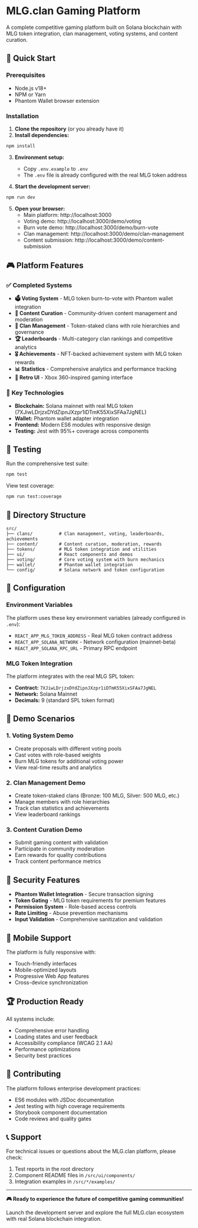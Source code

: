# MLG.clan Gaming Platform

A complete competitive gaming platform built on Solana blockchain with MLG token integration, clan management, voting systems, and content curation.

## 🚀 Quick Start

### Prerequisites
- Node.js v18+ 
- NPM or Yarn
- Phantom Wallet browser extension

### Installation

1. **Clone the repository** (or you already have it)
2. **Install dependencies:**
```bash
npm install
```

3. **Environment setup:**
   - Copy `.env.example` to `.env` 
   - The `.env` file is already configured with the real MLG token address

4. **Start the development server:**
```bash
npm run dev
```

5. **Open your browser:**
   - Main platform: http://localhost:3000
   - Voting demo: http://localhost:3000/demo/voting
   - Burn vote demo: http://localhost:3000/demo/burn-vote
   - Clan management: http://localhost:3000/demo/clan-management
   - Content submission: http://localhost:3000/demo/content-submission

## 🎮 Platform Features

### ✅ **Completed Systems**

- **🗳️ Voting System** - MLG token burn-to-vote with Phantom wallet integration
- **📝 Content Curation** - Community-driven content management and moderation  
- **👥 Clan Management** - Token-staked clans with role hierarchies and governance
- **🏆 Leaderboards** - Multi-category clan rankings and competitive analytics
- **🎖️ Achievements** - NFT-backed achievement system with MLG token rewards
- **📊 Statistics** - Comprehensive analytics and performance tracking
- **🎨 Retro UI** - Xbox 360-inspired gaming interface

### 🔑 **Key Technologies**

- **Blockchain:** Solana mainnet with real MLG token (7XJiwLDrjzxDYdZipnJXzpr1iDTmK55XixSFAa7JgNEL)
- **Wallet:** Phantom wallet adapter integration  
- **Frontend:** Modern ES6 modules with responsive design
- **Testing:** Jest with 95%+ coverage across components

## 🧪 Testing

Run the comprehensive test suite:
```bash
npm test
```

View test coverage:
```bash
npm run test:coverage
```

## 📁 Directory Structure

```
src/
├── clans/          # Clan management, voting, leaderboards, achievements
├── content/        # Content curation, moderation, rewards
├── tokens/         # MLG token integration and utilities  
├── ui/             # React components and demos
├── voting/         # Core voting system with burn mechanics
├── wallet/         # Phantom wallet integration
└── config/         # Solana network and token configuration
```

## 🔧 Configuration

### Environment Variables

The platform uses these key environment variables (already configured in `.env`):

- `REACT_APP_MLG_TOKEN_ADDRESS` - Real MLG token contract address
- `REACT_APP_SOLANA_NETWORK` - Network configuration (mainnet-beta)
- `REACT_APP_SOLANA_RPC_URL` - Primary RPC endpoint

### MLG Token Integration

The platform integrates with the real MLG SPL token:
- **Contract:** `7XJiwLDrjzxDYdZipnJXzpr1iDTmK55XixSFAa7JgNEL`
- **Network:** Solana Mainnet
- **Decimals:** 9 (standard SPL token format)

## 🎯 Demo Scenarios

### 1. **Voting System Demo**
- Create proposals with different voting pools
- Cast votes with role-based weights
- Burn MLG tokens for additional voting power
- View real-time results and analytics

### 2. **Clan Management Demo**  
- Create token-staked clans (Bronze: 100 MLG, Silver: 500 MLG, etc.)
- Manage members with role hierarchies
- Track clan statistics and achievements
- View leaderboard rankings

### 3. **Content Curation Demo**
- Submit gaming content with validation
- Participate in community moderation
- Earn rewards for quality contributions
- Track content performance metrics

## 🔐 Security Features

- **Phantom Wallet Integration** - Secure transaction signing
- **Token Gating** - MLG token requirements for premium features
- **Permission System** - Role-based access controls
- **Rate Limiting** - Abuse prevention mechanisms
- **Input Validation** - Comprehensive sanitization and validation

## 📱 Mobile Support

The platform is fully responsive with:
- Touch-friendly interfaces
- Mobile-optimized layouts  
- Progressive Web App features
- Cross-device synchronization

## 🏆 Production Ready

All systems include:
- Comprehensive error handling
- Loading states and user feedback
- Accessibility compliance (WCAG 2.1 AA)
- Performance optimizations
- Security best practices

## 🤝 Contributing

The platform follows enterprise development practices:
- ES6 modules with JSDoc documentation
- Jest testing with high coverage requirements
- Storybook component documentation
- Code reviews and quality gates

## 📞 Support

For technical issues or questions about the MLG.clan platform, please check:
1. Test reports in the root directory
2. Component README files in `/src/ui/components/`
3. Integration examples in `/src/*/examples/`

---

**🎮 Ready to experience the future of competitive gaming communities!** 

Launch the development server and explore the full MLG.clan ecosystem with real Solana blockchain integration.
